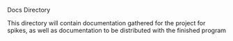 Docs Directory

This directory will contain documentation gathered for the project for spikes, as well as documentation to be distributed with the finished program